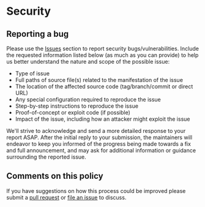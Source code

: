 # Security

## Reporting a bug

Please use the [Issues](https://github.com/joaofazolo/boca-docker/issues/new) section to report security bugs/vulnerabilities. Include the requested information listed below (as much as you can provide) to help us better understand the nature and scope of the possible issue:

  * Type of issue
  * Full paths of source file(s) related to the manifestation of the issue
  * The location of the affected source code (tag/branch/commit or direct URL)
  * Any special configuration required to reproduce the issue
  * Step-by-step instructions to reproduce the issue
  * Proof-of-concept or exploit code (if possible)
  * Impact of the issue, including how an attacker might exploit the issue

We'll strive to acknowledge and send a more detailed response to your report 
ASAP. After the initial reply to your submission, the maintainers will endeavor
to keep you informed of the progress being made towards a fix and full
announcement, and may ask for additional information or guidance surrounding the reported issue.

## Comments on this policy

If you have suggestions on how this process could be improved please submit a
[pull request](https://github.com/joaofazolo/boca-docker/pulls) or
[file an issue](https://github.com/joaofazolo/boca-docker/issues/new) to discuss.
